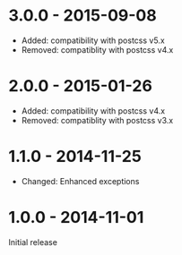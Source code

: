 # 3.0.0 - 2015-09-08

- Added: compatibility with postcss v5.x
- Removed: compatiblity with postcss v4.x

# 2.0.0 - 2015-01-26

- Added: compatibility with postcss v4.x
- Removed: compatiblity with postcss v3.x

# 1.1.0 - 2014-11-25

- Changed: Enhanced exceptions

# 1.0.0 - 2014-11-01

Initial release
